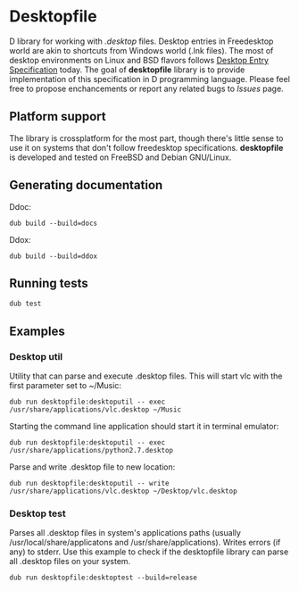 # Desktopfile

D library for working with *.desktop* files. Desktop entries in Freedesktop world are akin to shortcuts from Windows world (.lnk files).
The most of desktop environments on Linux and BSD flavors follows [Desktop Entry Specification](http://standards.freedesktop.org/desktop-entry-spec/latest/) today.
The goal of **desktopfile** library is to provide implementation of this specification in D programming language.
Please feel free to propose enchancements or report any related bugs to *Issues* page.

## Platform support

The library is crossplatform for the most part, though there's little sense to use it on systems that don't follow freedesktop specifications.
**desktopfile** is developed and tested on FreeBSD and Debian GNU/Linux.

## Generating documentation

Ddoc:

    dub build --build=docs
    
Ddox:

    dub build --build=ddox

## Running tests

    dub test
    
## Examples

### Desktop util

Utility that can parse and execute .desktop files.
This will start vlc with the first parameter set to ~/Music:

    dub run desktopfile:desktoputil -- exec /usr/share/applications/vlc.desktop ~/Music
    
Starting the command line application should start it in terminal emulator:

    dub run desktopfile:desktoputil -- exec /usr/share/applications/python2.7.desktop
    
Parse and write .desktop file to new location:

    dub run desktopfile:desktoputil -- write /usr/share/applications/vlc.desktop ~/Desktop/vlc.desktop

### Desktop test

Parses all .desktop files in system's applications paths (usually /usr/local/share/applicatons and /usr/share/applications).
Writes errors (if any) to stderr.
Use this example to check if the desktopfile library can parse all .desktop files on your system.

    dub run desktopfile:desktoptest --build=release



